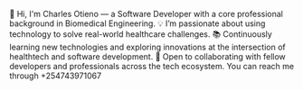 👋 Hi, I'm Charles Otieno — a Software Developer with a core professional background in Biomedical Engineering.
💡 I’m passionate about using technology to solve real-world healthcare challenges.
📚 Continuously learning new technologies and exploring innovations at the intersection of healthtech and software development.
🤝 Open to collaborating with fellow developers and professionals across the tech ecosystem.
You can reach me through +254743971067
